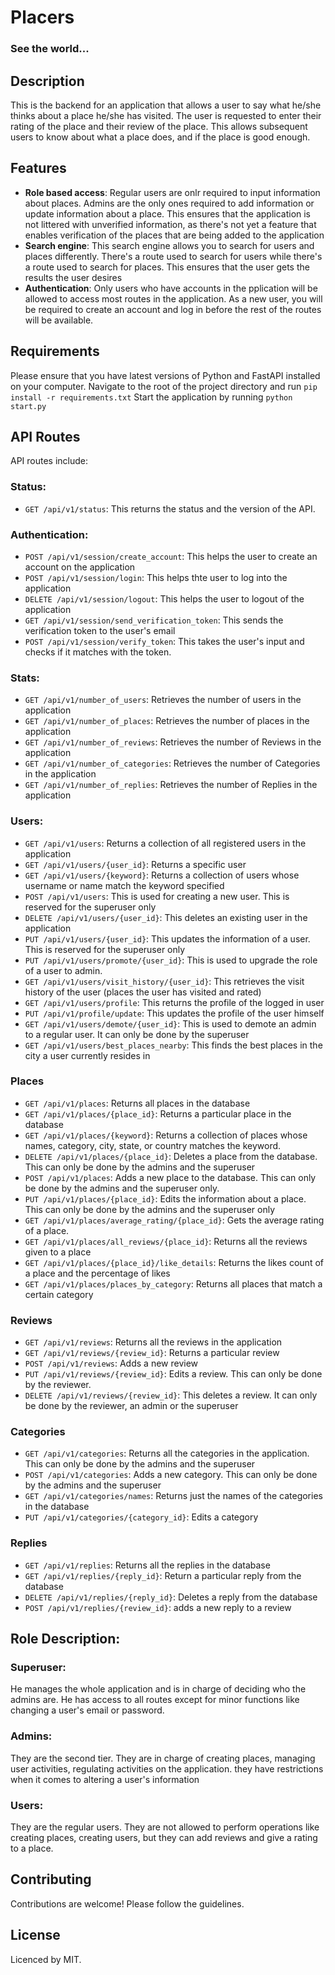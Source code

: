 <h1>Placers</h1>
<h3>See the world...</h3>

## Description
This is the backend for an application that allows a user to say what he/she thinks about a place he/she has visited. The user is requested to enter their rating of the place and their review of the place. This allows subsequent users to know about what a place does, and if the place is good enough. 

## Features
- **Role based access**: Regular users are onlr required to input information about places. Admins are the only ones required to add information or update information about a place. This ensures that the application is not littered with unverified information, as there's not yet a feature that enables verification of the places that are being added to the application
- **Search engine**: This search engine allows you to search for users and places differently. There's a route used to search for users while there's a route used to search for places. This ensures that the user gets the results the user desires
- **Authentication**: Only users who have accounts in the pplication will be allowed to access most routes in the application. As a new user, you will be required to create an account and log in before the rest of the routes will be available.


## Requirements
Please ensure that you have latest versions of Python and FastAPI installed on your computer.
Navigate to the root of the project directory and run `pip install -r requirements.txt`
Start the application by running `python start.py`


## API Routes
API routes include:

### Status:
- `GET /api/v1/status`: This returns the status and the version of the API.

### Authentication:
- `POST /api/v1/session/create_account`: This helps the user to create an account on the application
- `POST /api/v1/session/login`: This helps thte user to log into the application
- `DELETE /api/v1/session/logout`: This helps the user to logout of the application
- `GET /api/v1/session/send_verification_token`: This sends the verification token to the user's email
- `POST /api/v1/session/verify_token`: This takes the user's input and checks if it matches with the token.


### Stats:
- `GET /api/v1/number_of_users`: Retrieves the number of users in the application
- `GET /api/v1/number_of_places`: Retrieves the number of places in the application
- `GET /api/v1/number_of_reviews`: Retrieves the number of Reviews in the application
- `GET /api/v1/number_of_categories`: Retrieves the number of Categories in the application
- `GET /api/v1/number_of_replies`: Retrieves the number of Replies in the application

### Users:
- `GET /api/v1/users`: Returns a collection of all registered users in the application
- `GET /api/v1/users/{user_id}`: Returns a specific user
- `GET /api/v1/users/{keyword}`: Returns a collection of users whose username or name match the keyword specified
- `POST /api/v1/users`: This is used for creating a new user. This is reserved for the superuser only
- `DELETE /api/v1/users/{user_id}`: This deletes an existing user in the application
- `PUT /api/v1/users/{user_id}`: This updates the information of a user. This is reserved for the superuser only
- `PUT /api/v1/users/promote/{user_id}`: This is used to upgrade the role of a user to admin.
- `GET /api/v1/users/visit_history/{user_id}`: This retrieves the visit history of the user (places the user has visited and rated)
- `GET /api/v1/users/profile`: This returns the profile of the logged in user
- `PUT /api/v1/profile/update`: This updates the profile of the user himself
- `GET /api/v1/users/demote/{user_id}`: This is used to demote an admin to a regular user. It can only be done by the superuser
- `GET /api/v1/users/best_places_nearby`: This finds the best places in the city a user currently resides in

### Places
- `GET /api/v1/places`: Returns all places in the database
- `GET /api/v1/places/{place_id}`: Returns a particular place in the database
- `GET /api/v1/places/{keyword}`: Returns a collection of places whose names, category, city, state, or country matches the keyword.
- `DELETE /api/v1/places/{place_id}`: Deletes a place from the database. This can only be done by the admins and the superuser
- `POST /api/v1/places`: Adds a new place to the database. This can only be done by the admins and the superuser only.
- `PUT /api/v1/places/{place_id}`: Edits the information about a place. This can only be done by the admins and the superuser only
- `GET /api/v1/places/average_rating/{place_id}`: Gets the average rating of a place.
- `GET /api/v1/places/all_reviews/{place_id}`: Returns all the reviews given to a place
- `GET /api/v1/places/{place_id}/like_details`: Returns the likes count of a place and the percentage of likes
- `GET /api/v1/places/places_by_category`: Returns all places that match a certain category

### Reviews
- `GET /api/v1/reviews`: Returns all the reviews in the application
- `GET /api/v1/reviews/{review_id}`: Returns a particular review
- `POST /api/v1/reviews`: Adds a new review
- `PUT /api/v1/reviews/{review_id}`: Edits a review. This can only be done by the reviewer.
- `DELETE /api/v1/reviews/{review_id}`: This deletes a review. It can only be done by the reviewer, an admin or the superuser

### Categories
- `GET /api/v1/categories`: Returns all the categories in the application. This can only be done by the admins and the superuser
- `POST /api/v1/categories`: Adds a new category. This can only be done by the admins and the superuser
- `GET /api/v1/categories/names`: Returns just the names of the categories in the database
- `PUT /api/v1/categories/{category_id}`: Edits a category

### Replies
- `GET /api/v1/replies`: Returns all the replies in the database
- `GET /api/v1/replies/{reply_id}`: Return a particular reply from the database
- `DELETE /api/v1/replies/{reply_id}`: Deletes a reply from the database
- `POST /api/v1/replies/{review_id}`: adds a new reply to a review

## Role Description:

### Superuser:
He manages the whole application and is in charge of deciding who the admins are. He has access to all routes except for minor functions like changing a user's email or password.

### Admins:
They are the second tier. They are in charge of creating places, managing user activities, regulating activities on the application. they have restrictions when it comes to altering a user's information

### Users:
They are the regular users. They are not allowed to perform operations like creating places, creating users, but they can add reviews and give a rating to a place.



## Contributing

Contributions are welcome! Please follow the guidelines.

## License

Licenced by MIT.